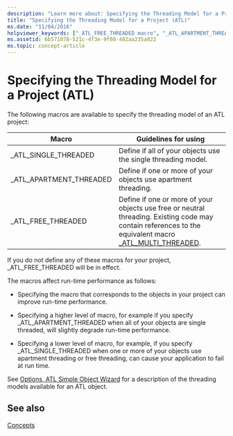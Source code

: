 ```yaml
---
description: "Learn more about: Specifying the Threading Model for a Project (ATL)"
title: "Specifying the Threading Model for a Project (ATL)"
ms.date: "11/04/2016"
helpviewer_keywords: ["_ATL_FREE_THREADED macro", "_ATL_APARTMENT_THREADED macro", "ATL, multithreading", "threading [ATL], models", "_ATL_SINGLE_THREADED macro"]
ms.assetid: 6b571078-521c-4f3e-9f08-482aa235a822
ms.topic: concept-article
---
```

# Specifying the Threading Model for a Project (ATL)

The following macros are available to specify the threading model of an ATL project:

|Macro|Guidelines for using|
|-----------|--------------------------|
|_ATL_SINGLE_THREADED|Define if all of your objects use the single threading model.|
|_ATL_APARTMENT_THREADED|Define if one or more of your objects use apartment threading.|
|_ATL_FREE_THREADED|Define if one or more of your objects use free or neutral threading. Existing code may contain references to the equivalent macro [_ATL_MULTI_THREADED](reference/compiler-options-macros.md#_atl_multi_threaded).|

If you do not define any of these macros for your project, _ATL_FREE_THREADED will be in effect.

The macros affect run-time performance as follows:

- Specifying the macro that corresponds to the objects in your project can improve run-time performance.

- Specifying a higher level of macro, for example if you specify _ATL_APARTMENT_THREADED when all of your objects are single threaded, will slightly degrade run-time performance.

- Specifying a lower level of macro, for example, if you specify _ATL_SINGLE_THREADED when one or more of your objects use apartment threading or free threading, can cause your application to fail at run time.

See [Options, ATL Simple Object Wizard](../atl/reference/options-atl-simple-object-wizard.md) for a description of the threading models available for an ATL object.

## See also

[Concepts](../atl/active-template-library-atl-concepts.md)
